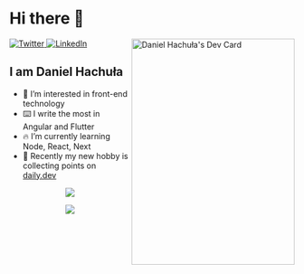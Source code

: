# Hi there 👋

<div align="left">
  <a href="https://twitter.com/Daniel67570969">
    <img
      src="https://img.shields.io/twitter/follow/omBratteng?label=Twitter&logo=twitter&style=flat-square&color=1da1f2&logoColor=ffffff"
      alt="Twitter"
    />
  </a>
  <a href="https://www.linkedin.com/in/daniel-hachula">
    <img
      src="https://img.shields.io/static/v1?logo=linkedin&style=flat-square&color=0072b1&label=LinkedIn&message=%E2%98%86"
      alt="LinkedIn"
    />
  </a>

  <a href="https://api.daily.dev/Proxydeer" target="_blank">
    <img
      width="288"
      height="400"
      align="right"
      src="https://api.daily.dev/devcards/e07dcd94aa994388931c48bc7ed76d56.png?r=6vk"
      alt="Daniel Hachuła's Dev Card"
    />
  </a>
</div>

## I am Daniel Hachuła

- 👀 I’m interested in front-end technology
- ⌨️ I write the most in Angular and Flutter
- 🔥 I’m currently learning Node, React, Next
- 💪 Recently my new hobby is collecting points on [daily.dev](https://daily.dev/)

<p align="center">
  <a href="https://skillicons.dev">
    <img src="https://skillicons.dev/icons?i=angular,reactivex,react,ts,js,html,css,sass,nodejs,nestjs,flutter,dart,spring&perline=8" />
  </a>
</p>

<p align="center">
  <a href="https://skillicons.dev">
    <img src="https://skillicons.dev/icons?i=supabase,firebase,gcp,git,docker,figma,bootstrap,jenkins,postgres,postman,bash,redux,regex,vite,vscode,webpack&perline=8" />
  </a>
</p>
